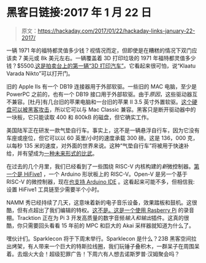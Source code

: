 # 黑客日链接:2017 年 1 月 22 日

> 原文：<https://hackaday.com/2017/01/22/hackaday-links-january-22-2017/>

一辆 1971 年的福特都灵值多少钱？视情况而定，但即使是在糟糕的情况下双门应该卖 7 美元或 8k 美元左右。一辆覆盖着 3D 打印垃圾的 1971 年福特都灵值多少钱？$5500.[这是拍卖台上的第一辆“3D 打印汽车”](http://www.motor1.com/news/134035/3d-printed-ford-torino-auctioned/)。它看起来很可怕，说“Klaatu Varada Nikto”可以打开门。

旧的 Apple IIs 有一个 DB19 连接器用于外部软驱。一些旧的 MAC 电脑，至少是 PowerPC 之前的，也有一个 DB19 接口用于外部软驱。由于*原因*，这些驱动器互不兼容。[杜丹]有几台旧的苹果电脑和一台旧的苹果 II 3.5 英寸外置软驱。[这个硬盘可以被黑客攻击](http://www.journaldulapin.com/2017/01/20/transforming-a-apple-ii-external-floppy-drive-into-a-mac-version/)，所以它可以与 Mac Classic 兼容。黑客只是断开驱动器中的一块板，它只能读取 400 和 800kB 的磁盘，但它确实工作。

美国陆军正在研发一款气垫自行车。事实上，这不是一辆悬浮自行车，因为它没有车座或座位，但它可以以 60 英里/小时的速度承载 300 磅。这是 136，000 克，以每秒 135 米的速度，对外面的世界来说。这种“气垫自行车”将被用于快速补给，并有望成为[一种未来形式的比武](https://www.youtube.com/watch?v=lJ0Sazr9Yh4)。

在过去的几个月里，我们已经看到了一些围绕 RISC-V 内核构建的*新*微控制器。[第一个是 HiFive1](http://hackaday.com/2017/01/05/hands-on-with-the-first-open-source-microcontroller/) ，一个 Arduino 形状板上的 RISC-V。Open-V 是另一个基于 RISC-V 的微控制器，现在[也支持 Arduino IDE](https://twitter.com/onchipUIS/status/822507212820058112) 。这看起来可能不多，但相信我:设置 HiFive1 工具链至少需要半个小时。

NAMM 秀已经持续了几天，这意味着新的电子音乐设备，效果踏板和鼓机。这很酷，但有点超出了我们编辑的特权。[这不是。这是一个使用 Rasberry Pi](https://www.youtube.com/watch?v=V2MTUpji8Uw) 的录音棚。Tracktion 正在为 Pi 3 开发高质量的数字音频*输入和输出*插件。这真的很酷，你只需要回头看看 15 年前的 MPC 和巨大的 Akai 采样器就知道为什么了。

嘿伙计们。Sparklecon 将于下周末举行。Sparklecon 是什么？23B 黑客空间拉出烤架，有人带来一个巨大的特斯拉线圈，我们玩锤子叠积木，一群呆子在周围呆着。去烟火大会！超级犯罪广告！下周六有人想去诺斯罗普·汉姆聚会吗？
